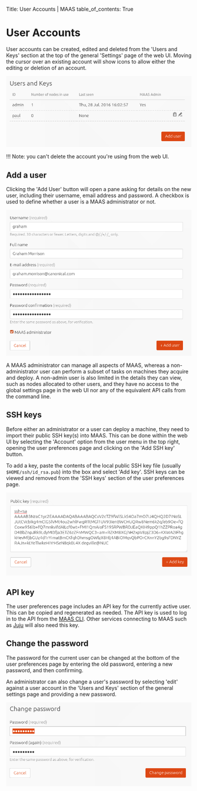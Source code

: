 Title: User Accounts | MAAS
table_of_contents: True


# User Accounts

User accounts can be created, edited and deleted from the 'Users and Keys'
section at the top of the general 'Settings' page of the web UI.  Moving the
cursor over an existing account will show icons to allow either the editing or
deletion of an account.

![add user][img__add-user]

!!! Note: you can't delete the account you're using from the web UI.


## Add a user

Clicking the 'Add User' button will open a pane asking for details on the new
user, including their username, email address and password. A checkbox is used
to define whether a user is a MAAS administrator or not.

![add user details][img__add-user-details]

A MAAS administrator can manage all aspects of MAAS, whereas a
non-administrator user can perform a subset of tasks on machines they acquire
and deploy. A non-admin user is also limited in the details they can view, such
as nodes allocated to other users, and they have no access to the global
settings page in the web UI nor any of the equivalent API calls from the
command line.


## SSH keys

Before either an administrator or a user can deploy a machine, they need to
import their public SSH key(s) into MAAS. This can be done within the web UI by
selecting the 'Account' option from the user menu in the top right, opening the
user preferences page and clicking on the 'Add SSH key' button.

To add a key, paste the contents of the local public SSH key file (usually
`$HOME/ssh/id_rsa.pub`) into the box and select 'Add key'. SSH keys can be
viewed and removed from the 'SSH keys' section of the user preferences page. 

![add SSH public key][img__add-user-ssh-key]


## API key

The user preferences page includes an API key for the currently active user.
This can be copied and regenerated as needed. The API key is used to log in to
the API from the [MAAS CLI][manage-cli]. Other services connecting to MAAS such as
[Juju][juju-maas-cloud] will also need this key.


## Change the password

The password for the current user can be changed at the bottom of the user
preferences page by entering the old password, entering a new password, and
then confirming. 

An administrator can also change a user's password by selecting 'edit' against
a user account in the 'Users and Keys' section of the general settings page and
providing a new password.

![change user password][img__add-user-password]


<!-- LINKS -->

[manage-cli]: manage-cli.md
[juju-maas-cloud]: https://jujucharms.com/docs/stable/clouds-maas

[img__add-user]: ../media/add-user.png
[img__add-user-details]: ../media/add-user-details.png
[img__add-user-ssh-key]: ../media/add-user-ssh.png
[img__add-user-password]: ../media/add-user-password.png
